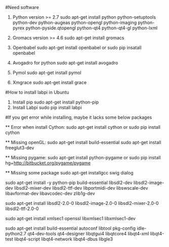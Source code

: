#Need software
1. Python version >= 2.7
sudo apt-get install python python-setuptools python-dev python-augeas python-opengl python-imaging python-pyrex python-pyside.qtopengl python-qt4 python-qt4-gl python-lxml

2. Gromacs version >= 4.6
sudo apt-get install gromacs

3. Openbabel
sudo apt-get install openbabel
or 
sudo pip insatall openbabel

4. Avogadro for python
sudo apt-get install avogadro

5. Pymol
sudo apt-get install pymol

6. Xmgrace
sudo apt-get install grace


#How to install labpi in Ubuntu
1. Install pip
sudo apt-get install python-pip
2. Install Labpi
sudo pip install labpi

#If you get error while installing, maybe it lacks some below packages

** Error when install Cython:
sudo apt-get install cython
or
sudo pip install cython

** Missing openGL:
sudo apt-get install build-essential
sudo apt-get install freeglut3-dev

** Missing pygame:
sudo apt-get install python-pygame
or
sudo pip install hg+http://bitbucket.org/pygame/pygame

** Missing some package
sudo apt-get installgcc swig dialog

sudo apt-get install -y python-pip build-essential libsdl2-dev libsdl2-image-dev libsdl2-mixer-dev libsdl2-ttf-dev libportmidi-dev libswscale-dev libavformat-dev libavcodec-dev zlib1g-dev

sudo apt-get install libsdl2-2.0-0 libsdl2-image-2.0-0 libsdl2-mixer-2.0-0 libsdl2-ttf-2.0-0

sudo apt-get install xmlsec1 openssl libxmlsec1 libxmlsec1-dev

sudo apt-get install build-essential autoconf libtool pkg-config  idle-python2.7 qt4-dev-tools qt4-designer libqtgui4 libqtcore4 libqt4-xml libqt4-test libqt4-script libqt4-network libqt4-dbus libgle3

